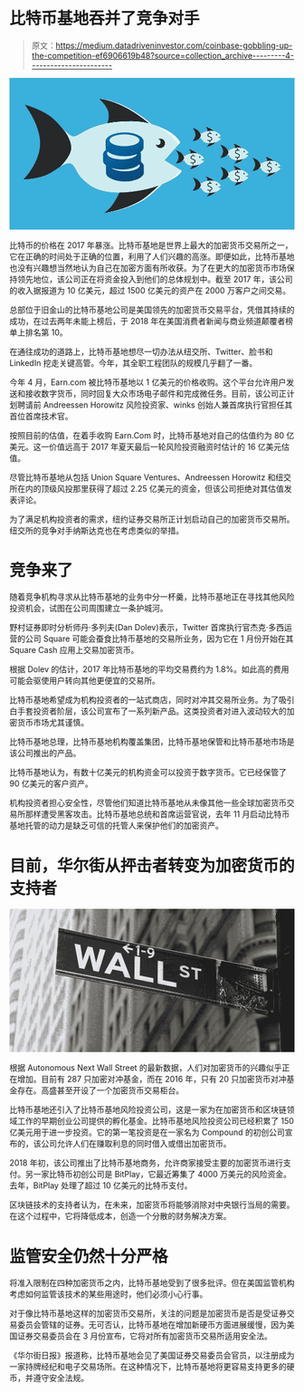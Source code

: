 # 比特币基地吞并了竞争对手

> 原文：<https://medium.datadriveninvestor.com/coinbase-gobbling-up-the-competition-ef6906619b48?source=collection_archive---------4----------------------->

![](img/fb155150deca2dc4912d6236221f4106.png)

比特币的价格在 2017 年暴涨。比特币基地是世界上最大的加密货币交易所之一，它在正确的时间处于正确的位置，利用了人们兴趣的高涨。即便如此，比特币基地也没有兴趣想当然地认为自己在加密方面有所收获。为了在更大的加密货币市场保持领先地位，该公司正在将资金投入到他们的总体规划中。截至 2017 年，该公司的收入据报道为 10 亿美元，超过 1500 亿美元的资产在 2000 万客户之间交易。

总部位于旧金山的比特币基地公司是美国领先的加密货币交易平台，凭借其持续的成功，在过去两年未能上榜后，于 2018 年在美国消费者新闻与商业频道颠覆者榜单上排名第 10。

在通往成功的道路上，比特币基地想尽一切办法从纽交所、Twitter、脸书和 LinkedIn 挖走关键高管。今年，其全职工程团队的规模几乎翻了一番。

今年 4 月，Earn.com 被比特币基地以 1 亿美元的价格收购。这个平台允许用户发送和接收数字货币，同时回复大众市场电子邮件和完成微任务。目前，该公司正计划聘请前 Andreessen Horowitz 风险投资家、winks 创始人兼首席执行官担任其首位首席技术官。

按照目前的估值，在着手收购 Earn.Com 时，比特币基地对自己的估值约为 80 亿美元。这一价值远高于 2017 年夏天最后一轮风险投资融资时估计的 16 亿美元估值。

尽管比特币基地从包括 Union Square Ventures、Andreessen Horowitz 和纽交所在内的顶级风投那里获得了超过 2.25 亿美元的资金，但该公司拒绝对其估值发表评论。

为了满足机构投资者的需求，纽约证券交易所正计划启动自己的加密货币交易所。纽交所的竞争对手纳斯达克也在考虑类似的举措。

# **竞争来了**

随着竞争机构寻求从比特币基地的业务中分一杯羹，比特币基地正在寻找其他风险投资机会，试图在公司周围建立一条护城河。

野村证券即时分析师丹·多列夫(Dan Dolev)表示，Twitter 首席执行官杰克·多西运营的公司 Square 可能会蚕食比特币基地的交易所业务，因为它在 1 月份开始在其 Square Cash 应用上交易加密货币。

根据 Dolev 的估计，2017 年比特币基地的平均交易费约为 1.8%。如此高的费用可能会驱使用户转向其他更便宜的交易所。

比特币基地希望成为机构投资者的一站式商店，同时对冲其交易所业务。为了吸引白手套投资者阶层，该公司宣布了一系列新产品。这类投资者对进入波动较大的加密货币市场尤其谨慎。

比特币基地总理，比特币基地机构覆盖集团，比特币基地保管和比特币基地市场是该公司推出的产品。

比特币基地认为，有数十亿美元的机构资金可以投资于数字货币。它已经保管了 90 亿美元的客户资产。

机构投资者担心安全性，尽管他们知道比特币基地从未像其他一些全球加密货币交易所那样遭受黑客攻击。比特币基地总统和首席运营官说，去年 11 月启动比特币基地托管的动力是缺乏可信的托管人来保护他们的加密资产。

# 目前，华尔街从抨击者转变为加密货币的支持者

![](img/54d7632b20b18b314da4f489f2c7f002.png)

根据 Autonomous Next Wall Street 的最新数据，人们对加密货币的兴趣似乎正在增加。目前有 287 只加密对冲基金，而在 2016 年，只有 20 只加密货币对冲基金存在。高盛甚至开设了一个加密货币交易柜台。

比特币基地还引入了比特币基地风险投资公司，这是一家为在加密货币和区块链领域工作的早期创业公司提供的孵化基金。比特币基地风险投资公司已经积累了 150 亿美元用于进一步投资。它的第一笔投资是在一家名为 Compound 的初创公司宣布的，该公司允许人们在赚取利息的同时借入或借出加密货币。

2018 年初，该公司推出了比特币基地商务，允许商家接受主要的加密货币进行支付。另一家比特币初创公司是 BitPlay，它最近筹集了 4000 万美元的风险资金。去年，BitPlay 处理了超过 10 亿美元的比特币支付。

区块链技术的支持者认为，在未来，加密货币将能够消除对中央银行当局的需要。在这个过程中，它将降低成本，创造一个分散的财务解决方案。

# **监管安全仍然十分严格**

将准入限制在四种加密货币之内，比特币基地受到了很多批评。但在美国监管机构考虑如何监管该技术的某些用途时，他们必须小心行事。

对于像比特币基地这样的加密货币交易所，关注的问题是加密货币是否是受证券交易委员会管辖的证券。无可否认，比特币基地在增加新硬币方面进展缓慢，因为美国证券交易委员会在 3 月份宣布，它将对所有加密货币交易所适用安全法。

《华尔街日报》报道称，比特币基地会见了美国证券交易委员会官员，以注册成为一家持牌经纪和电子交易场所。在这种情况下，比特币基地将更容易支持更多的硬币，并遵守安全法规。